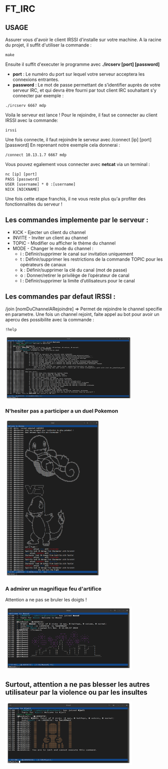# FT_IRC

## USAGE
Assurer vous d'avoir le client IRSSI d'installe sur votre machine.
A la racine du projet, il suffit d'utiliser la commande :

```
make
```
Ensuite il suffit d'executer le programme avec **./ircserv [port] [password]**
- **port** : Le numéro du port sur lequel votre serveur acceptera les connexions entrantes.
- **password** : Le mot de passe permettant de s’identifier auprès de votre serveur
IRC, et qui devra être fourni par tout client IRC souhaitant s’y connecter
par exemple :

```
./ircserv 6667 mdp
```
Voila le serveur est lance ! 
Pour le rejoindre,  il faut se connecter au client IRSSI avec la commande:
```
irssi
```
Une fois connecte, il faut rejoindre le serveur avec /connect [ip] [port] [password]
En reprenant notre exemple cela donnerai :
```
/connect 10.13.1.7 6667 mdp
```

Vous pouvez egalement vous connecter avec **netcat** via un terminal :
```
nc [ip] [port]
PASS [password]
USER [username] * 0 :[username]
NICK [NICKNAME]
```
Une fois cette etape franchis, il ne vous reste plus qu'a profiter des fonctionnalites du serveur !

## Les commandes implemente par le serveur :
- KICK - Ejecter un client du channel
- INVITE - Inviter un client au channel
- TOPIC - Modifier ou afficher le thème du channel
- MODE - Changer le mode du channel :
  - i : Définir/supprimer le canal sur invitation uniquement
  - t : Définir/supprimer les restrictions de la commande TOPIC pour les opérateurs de canaux
  - k  : Définir/supprimer la clé du canal (mot de passe)
  - o : Donner/retirer le privilège de l’opérateur de canal
  - l : Définir/supprimer la limite d’utilisateurs pour le canal

## Les commandes par defaut IRSSI :
/join [nomDuChannelARejoindre] => Permet de rejoindre le channel specifie en parametre.
Une fois un channel rejoint, faite appel au bot pour avoir un apercu des possibilite avec la commande :
```
!help
```
<div>
  <img src="screenshot/IRC.png" width="400" height="200">
<div>

### N'hesiter pas a participer a un duel Pokemon
<div>
  <img src="screenshot/IRCPOKE.png" width="300" height="500">
<div>
  
### A admirer un magnifique feu d'artifice
Attention a ne pas se bruler les doigts !
<div>
  <img src="screenshot/IRCFIRE.png" width="400" height="200">
<div>

## Surtout, attention a ne pas blesser les autres utilisateur par la violence ou par les insultes
<div>
  <img src="screenshot/JAIL.png" width="400" height="200">
<div>





